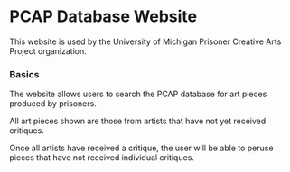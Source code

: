 # PCAP Database Website
This website is used by the University of Michigan Prisoner Creative Arts Project organization.

### Basics
The website allows users to search the PCAP database for art pieces produced by prisoners.

All art pieces shown are those from artists that have not yet received critiques. 

Once all artists have received a critique, the user will be able to peruse pieces that have not received individual critiques. 
